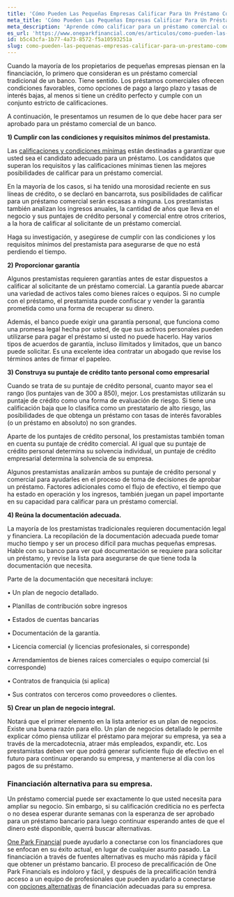 ```yaml
---
title: 'Cómo Pueden Las Pequeñas Empresas Calificar Para Un Préstamo Comercial'
meta_title: 'Cómo Pueden Las Pequeñas Empresas Calificar Para Un Préstamo Comercial'
meta_description: 'Aprende cómo calificar para un préstamo comercial como propietario de un pequeño negocio. Si necesita dinero RÁPIDO, acuda a One Park Financial para obtener ayuda sobre cómo acceder a financiación  alternativa.'
es_url: 'https://www.oneparkfinancial.com/es/articulos/como-pueden-las-pequenas-empresas-calificar-para-un-prestamo-comercial'
id: b5c43cfa-1b77-4a73-8572-f5a10593251a
slug: como-pueden-las-pequenas-empresas-calificar-para-un-prestamo-comercial
---
```

Cuando la mayoría de los propietarios de pequeñas empresas piensan en la financiación, lo primero que consideran es un préstamo comercial tradicional de un banco. Tiene sentido. Los préstamos comerciales ofrecen condiciones favorables, como opciones de pago a largo plazo y tasas de interés bajas, al menos si tiene un crédito perfecto y cumple con un conjunto estricto de calificaciones.

A continuación, le presentamos un resumen de lo que debe hacer para ser aprobado para un préstamo comercial de un banco. 

**1)	Cumplir con las condiciones y requisitos mínimos del prestamista.**

Las [calificaciones y condiciones mínimas](https://www.oneparkfinancial.com/es/articulos/como-obtener-un-prestamo-comercial-con-mal-credito) están destinadas a garantizar que usted sea el candidato adecuado para un préstamo. Los candidatos que superan los requisitos y las calificaciones mínimas tienen las mejores posibilidades de calificar para un préstamo comercial. 

En la mayoría de los casos, si ha tenido una morosidad reciente en sus líneas de crédito, o se declaró en bancarrota, sus posibilidades de calificar para un préstamo comercial serán escasas a ninguna. Los prestamistas también analizan los ingresos anuales, la cantidad de años que lleva en el negocio y sus puntajes de crédito personal y comercial entre otros criterios, a la hora de calificar al solicitante de un préstamo comercial. 

Haga su investigación, y asegúrese de cumplir con las condiciones y los requisitos mínimos del prestamista para asegurarse de que no está perdiendo el tiempo.  

**2)	Proporcionar garantía**

Algunos prestamistas requieren garantías antes de estar dispuestos a calificar al solicitante de un préstamo comercial. La garantía puede abarcar una variedad de activos tales como bienes raíces o equipos. Si no cumple con el préstamo, el prestamista puede confiscar y vender la garantía prometida como una forma de recuperar su dinero. 

Además, el banco puede exigir una garantía personal, que funciona como una promesa legal hecha por usted, de que sus activos personales pueden utilizarse para pagar el préstamo si usted no puede hacerlo. Hay varios tipos de acuerdos de garantía, incluso ilimitados y limitados, que un banco puede solicitar. Es una excelente idea contratar un abogado que revise los términos antes de firmar el papeleo.

**3)	Construya su puntaje de crédito tanto personal como empresarial**

Cuando se trata de su puntaje de crédito personal, cuanto mayor sea el rango (los puntajes van de 300 a 850), mejor. Los prestamistas utilizarán su puntaje de crédito como una forma de evaluación de riesgo. Si tiene una calificación baja que lo clasifica como un prestatario de alto riesgo,  las posibilidades de que obtenga un préstamo con tasas de interés favorables (o un préstamo en absoluto) no son grandes.

Aparte de los puntajes de crédito personal, los prestamistas también toman en cuenta su puntaje de crédito comercial. Al igual que su puntaje de crédito personal determina su solvencia individual, un puntaje de crédito empresarial determina la solvencia de su empresa. 

Algunos prestamistas analizarán ambos su puntaje de crédito personal y comercial para ayudarles en el proceso de toma de decisiones de aprobar un préstamo. Factores adicionales como el flujo de efectivo, el tiempo que ha estado en operación y los ingresos, también juegan un papel importante en su capacidad para calificar para un préstamo comercial. 

**4)	Reúna la documentación adecuada.**

La mayoría de los prestamistas tradicionales requieren documentación legal y financiera. La recopilación de la documentación adecuada puede tomar mucho tiempo y ser un proceso difícil para muchas pequeñas empresas. Hable con su banco para ver qué documentación se requiere para solicitar un préstamo, y revise la lista para asegurarse de que tiene toda la documentación que necesita. 

Parte de la documentación que necesitará incluye:

•	Un plan de negocio detallado.

•	Planillas de contribución sobre ingresos

•	Estados de cuentas bancarias

•	Documentación de la garantía.

•	Licencia comercial (y licencias profesionales, si corresponde)

•	Arrendamientos de bienes raíces comerciales o equipo comercial (si corresponde)

•	Contratos de franquicia (si aplica)

•	Sus contratos con terceros como proveedores o clientes.

**5)	Crear un plan de negocio integral.**

Notará que el primer elemento en la lista anterior es un plan de negocios. Existe una buena razón para ello. Un plan de negocios detallado le permite explicar cómo piensa utilizar el préstamo para mejorar su empresa, ya sea a través de la mercadotecnia, atraer más empleados, expandir, etc. Los prestamistas deben ver que podrá generar suficiente flujo de efectivo en el futuro para continuar operando su empresa, y mantenerse al día con los pagos de su préstamo. 

### Financiación alternativa para su empresa.

Un préstamo comercial puede ser exactamente lo que usted necesita para ampliar su negocio. Sin embargo, si su calificación crediticia no es perfecta o no desea esperar durante semanas con la esperanza de ser aprobado para un préstamo bancario para luego continuar esperando antes de que el dinero esté disponible, querrá buscar alternativas. 

[One Park Financial](https://www.oneparkfinancial.com/es/) puede ayudarlo a conectarse con los financiadores que se enfocan en su éxito actual, en lugar de cualquier asunto pasado. La financiación a través de fuentes alternativas es mucho más rápida y fácil que obtener un préstamo bancario. El proceso de precalificación de One Park Financials es indoloro y fácil, y después de la precalificación tendrá acceso a un equipo de profesionales que pueden ayudarlo a conectarse con [opciones alternativas](https://www.oneparkfinancial.com/es/preaprob) de financiación adecuadas para su empresa.